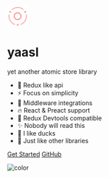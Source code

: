 <div class="hero">
  <div class="logo">
    <img src="./_assets/logo.svg" alt="yaasl logo" />
  </div>
  <h1>
    yaasl
  </h1>
  <span>yet another atomic store library</span>
</div>

- 🚀 Redux like api
- ⚡️️ Focus on simplicity
- 🌈 Middleware integrations
- 🔥 React & Preact support
- 🔮 Redux Devtools compatible
- ✨ Nobody will read this
- 🦆 I like ducks
- 🤡 Just like other libraries

<div class="buttons">
  <a href="#/README"><span>Get Started</span></a>
  <a href="https://github.com/PrettyCoffee/yaasl" target="_blank"><span>GitHub</span></a>
</div>

![color](<linear-gradient(45deg,var(--bg-page),var(--bg-base))>)
